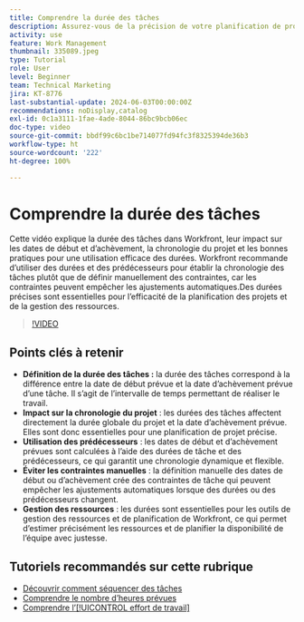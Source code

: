 ```yaml
---
title: Comprendre la durée des tâches
description: Assurez-vous de la précision de votre planification de projet dans Workfront grâce aux durées des tâches qui sont appliquées sur les calendriers, en utilisant les prédécesseurs pour plus de flexibilité, en évitant les contraintes manuelles et en optimisant la gestion des ressources et la planification.
activity: use
feature: Work Management
thumbnail: 335089.jpeg
type: Tutorial
role: User
level: Beginner
team: Technical Marketing
jira: KT-8776
last-substantial-update: 2024-06-03T00:00:00Z
recommendations: noDisplay,catalog
exl-id: 0c1a3111-1fae-4ade-8044-86bc9bcb06ec
doc-type: video
source-git-commit: bbdf99c6bc1be714077fd94fc3f8325394de36b3
workflow-type: ht
source-wordcount: '222'
ht-degree: 100%

---
```


# Comprendre la durée des tâches

Cette vidéo explique la durée des tâches dans Workfront, leur impact sur les dates de début et d’achèvement, la chronologie du projet et les bonnes pratiques pour une utilisation efficace des durées.
Workfront recommande d’utiliser des durées et des prédécesseurs pour établir la chronologie des tâches plutôt que de définir manuellement des contraintes, car les contraintes peuvent empêcher les ajustements automatiques.Des durées précises sont essentielles pour l’efficacité de la planification des projets et de la gestion des ressources.


>[!VIDEO](https://video.tv.adobe.com/v/3449345/?quality=12&learn=on&enablevpops=1&captions=fre_fr)

## Points clés à retenir

* **Définition de la durée des tâches :** la durée des tâches correspond à la différence entre la date de début prévue et la date d’achèvement prévue d’une tâche. Il s’agit de l’intervalle de temps permettant de réaliser le travail.
* **Impact sur la chronologie du projet** : les durées des tâches affectent directement la durée globale du projet et la date d’achèvement prévue. Elles sont donc essentielles pour une planification de projet précise.
* **Utilisation des prédécesseurs** : les dates de début et d’achèvement prévues sont calculées à l’aide des durées de tâche et des prédécesseurs, ce qui garantit une chronologie dynamique et flexible.
* **Éviter les contraintes manuelles** : la définition manuelle des dates de début ou d’achèvement crée des contraintes de tâche qui peuvent empêcher les ajustements automatiques lorsque des durées ou des prédécesseurs changent.
* **Gestion des ressources** : les durées sont essentielles pour les outils de gestion des ressources et de planification de Workfront, ce qui permet d’estimer précisément les ressources et de planifier la disponibilité de l’équipe avec justesse.


## Tutoriels recommandés sur cette rubrique

* [Découvrir comment séquencer des tâches](/help/manage-work/tasks/learn-to-sequence-tasks.md)
* [Comprendre le nombre d’heures prévues](/help/manage-work/tasks/understand-planned-hours.md)
* [Comprendre l’[!UICONTROL effort de travail]](/help/manage-work/tasks/understand-work-effort.md)

